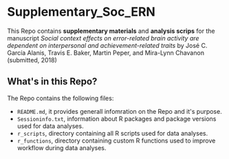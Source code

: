 # Supplementary_Soc_ERN

This Repo contains **supplementary materials** and **analysis scrips** for the manuscript _Social context effects on error-related brain activity are dependent on interpersonal and achievement-related traits_ by José C. García Alanis, Travis E. Baker, Martin Peper, and Mira-Lynn Chavanon (submitted, 2018)

## What's in this Repo?

The Repo contains the following files:

- `README.md`, it provides generall infomration on the Repo and it's purpose.
- `Sessioninfo.txt`, information about R packages and package versions used for data analyses.
- `r_scripts`, directory containing all R scripts used for data analyses.
- `r_functions`, directory containing custom R functions used to improve workflow during data analyses.
